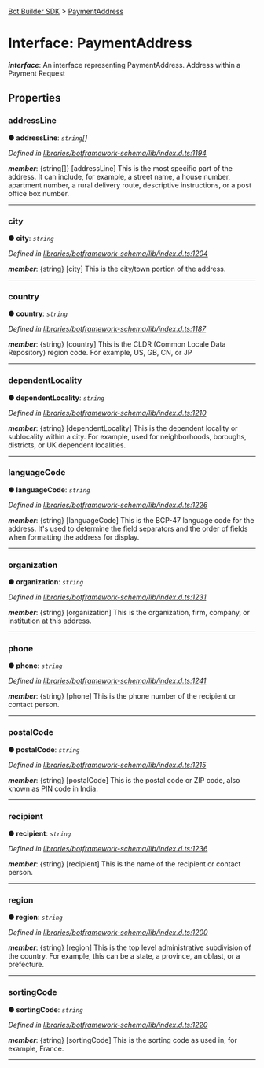 [Bot Builder SDK](../README.md) > [PaymentAddress](../interfaces/botbuilder.paymentaddress.md)



# Interface: PaymentAddress

*__interface__*: An interface representing PaymentAddress. Address within a Payment Request



## Properties
<a id="addressline"></a>

###  addressLine

**●  addressLine**:  *`string`[]* 

*Defined in [libraries/botframework-schema/lib/index.d.ts:1194](https://github.com/Microsoft/botbuilder-js/blob/99f6a4a/libraries/botframework-schema/lib/index.d.ts#L1194)*


*__member__*: {string[]} [addressLine] This is the most specific part of the address. It can include, for example, a street name, a house number, apartment number, a rural delivery route, descriptive instructions, or a post office box number.





___

<a id="city"></a>

###  city

**●  city**:  *`string`* 

*Defined in [libraries/botframework-schema/lib/index.d.ts:1204](https://github.com/Microsoft/botbuilder-js/blob/99f6a4a/libraries/botframework-schema/lib/index.d.ts#L1204)*


*__member__*: {string} [city] This is the city/town portion of the address.





___

<a id="country"></a>

###  country

**●  country**:  *`string`* 

*Defined in [libraries/botframework-schema/lib/index.d.ts:1187](https://github.com/Microsoft/botbuilder-js/blob/99f6a4a/libraries/botframework-schema/lib/index.d.ts#L1187)*


*__member__*: {string} [country] This is the CLDR (Common Locale Data Repository) region code. For example, US, GB, CN, or JP





___

<a id="dependentlocality"></a>

###  dependentLocality

**●  dependentLocality**:  *`string`* 

*Defined in [libraries/botframework-schema/lib/index.d.ts:1210](https://github.com/Microsoft/botbuilder-js/blob/99f6a4a/libraries/botframework-schema/lib/index.d.ts#L1210)*


*__member__*: {string} [dependentLocality] This is the dependent locality or sublocality within a city. For example, used for neighborhoods, boroughs, districts, or UK dependent localities.





___

<a id="languagecode"></a>

###  languageCode

**●  languageCode**:  *`string`* 

*Defined in [libraries/botframework-schema/lib/index.d.ts:1226](https://github.com/Microsoft/botbuilder-js/blob/99f6a4a/libraries/botframework-schema/lib/index.d.ts#L1226)*


*__member__*: {string} [languageCode] This is the BCP-47 language code for the address. It's used to determine the field separators and the order of fields when formatting the address for display.





___

<a id="organization"></a>

###  organization

**●  organization**:  *`string`* 

*Defined in [libraries/botframework-schema/lib/index.d.ts:1231](https://github.com/Microsoft/botbuilder-js/blob/99f6a4a/libraries/botframework-schema/lib/index.d.ts#L1231)*


*__member__*: {string} [organization] This is the organization, firm, company, or institution at this address.





___

<a id="phone"></a>

###  phone

**●  phone**:  *`string`* 

*Defined in [libraries/botframework-schema/lib/index.d.ts:1241](https://github.com/Microsoft/botbuilder-js/blob/99f6a4a/libraries/botframework-schema/lib/index.d.ts#L1241)*


*__member__*: {string} [phone] This is the phone number of the recipient or contact person.





___

<a id="postalcode"></a>

###  postalCode

**●  postalCode**:  *`string`* 

*Defined in [libraries/botframework-schema/lib/index.d.ts:1215](https://github.com/Microsoft/botbuilder-js/blob/99f6a4a/libraries/botframework-schema/lib/index.d.ts#L1215)*


*__member__*: {string} [postalCode] This is the postal code or ZIP code, also known as PIN code in India.





___

<a id="recipient"></a>

###  recipient

**●  recipient**:  *`string`* 

*Defined in [libraries/botframework-schema/lib/index.d.ts:1236](https://github.com/Microsoft/botbuilder-js/blob/99f6a4a/libraries/botframework-schema/lib/index.d.ts#L1236)*


*__member__*: {string} [recipient] This is the name of the recipient or contact person.





___

<a id="region"></a>

###  region

**●  region**:  *`string`* 

*Defined in [libraries/botframework-schema/lib/index.d.ts:1200](https://github.com/Microsoft/botbuilder-js/blob/99f6a4a/libraries/botframework-schema/lib/index.d.ts#L1200)*


*__member__*: {string} [region] This is the top level administrative subdivision of the country. For example, this can be a state, a province, an oblast, or a prefecture.





___

<a id="sortingcode"></a>

###  sortingCode

**●  sortingCode**:  *`string`* 

*Defined in [libraries/botframework-schema/lib/index.d.ts:1220](https://github.com/Microsoft/botbuilder-js/blob/99f6a4a/libraries/botframework-schema/lib/index.d.ts#L1220)*


*__member__*: {string} [sortingCode] This is the sorting code as used in, for example, France.





___


